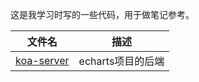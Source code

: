 这是我学习时写的一些代码，用于做笔记参考。

| 文件名                   |   描述   |
| ------------------------ | ---- |
| [koa-server](https://github.com/liujiaqi222/examples/tree/master/1.koa-server) | echarts项目的后端 |

